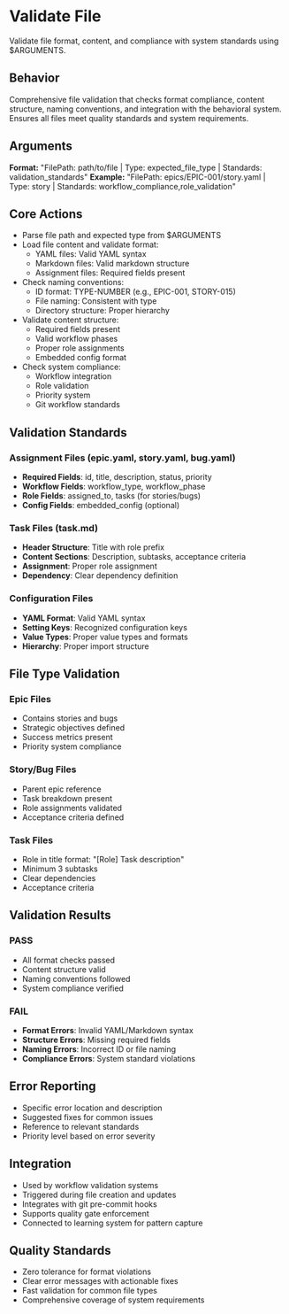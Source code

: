 # Validate File

Validate file format, content, and compliance with system standards using $ARGUMENTS.

## Behavior
Comprehensive file validation that checks format compliance, content structure,
naming conventions, and integration with the behavioral system. Ensures all
files meet quality standards and system requirements.

## Arguments
**Format:** "FilePath: path/to/file | Type: expected_file_type | Standards: validation_standards"
**Example:** "FilePath: epics/EPIC-001/story.yaml | Type: story | Standards: workflow_compliance,role_validation"

## Core Actions
- Parse file path and expected type from $ARGUMENTS
- Load file content and validate format:
  - YAML files: Valid YAML syntax
  - Markdown files: Valid markdown structure
  - Assignment files: Required fields present
- Check naming conventions:
  - ID format: TYPE-NUMBER (e.g., EPIC-001, STORY-015)
  - File naming: Consistent with type
  - Directory structure: Proper hierarchy
- Validate content structure:
  - Required fields present
  - Valid workflow phases
  - Proper role assignments
  - Embedded config format
- Check system compliance:
  - Workflow integration
  - Role validation
  - Priority system
  - Git workflow standards

## Validation Standards

### Assignment Files (epic.yaml, story.yaml, bug.yaml)
- **Required Fields**: id, title, description, status, priority
- **Workflow Fields**: workflow_type, workflow_phase
- **Role Fields**: assigned_to, tasks (for stories/bugs)
- **Config Fields**: embedded_config (optional)

### Task Files (task.md)
- **Header Structure**: Title with role prefix
- **Content Sections**: Description, subtasks, acceptance criteria
- **Assignment**: Proper role assignment
- **Dependency**: Clear dependency definition

### Configuration Files
- **YAML Format**: Valid YAML syntax
- **Setting Keys**: Recognized configuration keys
- **Value Types**: Proper value types and formats
- **Hierarchy**: Proper import structure

## File Type Validation

### Epic Files
- Contains stories and bugs
- Strategic objectives defined
- Success metrics present
- Priority system compliance

### Story/Bug Files
- Parent epic reference
- Task breakdown present
- Role assignments validated
- Acceptance criteria defined

### Task Files
- Role in title format: "[Role] Task description"
- Minimum 3 subtasks
- Clear dependencies
- Acceptance criteria

## Validation Results

### PASS
- All format checks passed
- Content structure valid
- Naming conventions followed
- System compliance verified

### FAIL
- **Format Errors**: Invalid YAML/Markdown syntax
- **Structure Errors**: Missing required fields
- **Naming Errors**: Incorrect ID or file naming
- **Compliance Errors**: System standard violations

## Error Reporting
- Specific error location and description
- Suggested fixes for common issues
- Reference to relevant standards
- Priority level based on error severity

## Integration
- Used by workflow validation systems
- Triggered during file creation and updates
- Integrates with git pre-commit hooks
- Supports quality gate enforcement
- Connected to learning system for pattern capture

## Quality Standards
- Zero tolerance for format violations
- Clear error messages with actionable fixes
- Fast validation for common file types
- Comprehensive coverage of system requirements